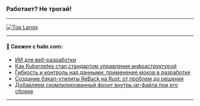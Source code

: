 ### Работает? Не трогай!

---
<!--
#### 🛠️ Technical stack:

![Java](https://img.shields.io/badge/Java-informational?logo=Oracle&style=flat&logoColor=white&color=FF4500)
![Kotlin](https://img.shields.io/badge/Kotlin-informational?logo=Kotlin&style=flat&logoColor=white&color=774D97)
![TS](https://img.shields.io/badge/TypeScript-informational?logo=typeScript&style=flat&logoColor=black&color=017acc)
![Python](https://img.shields.io/badge/Python-informational?logo=Python&style=flat&logoColor=black&color=ffdd54) <br>
![Spring](https://img.shields.io/badge/Spring-informational?logo=Spring&style=flat&logoColor=white&color=6DB33F) 
![SpringBoot](https://img.shields.io/badge/SpringBoot-informational?logo=SpringBoot&style=flat&logoColor=white&color=6DB33F)
![Nest](https://img.shields.io/badge/NestJS-informational?logo=NestJS&style=flat&logoColor=white&color=E0234E) 
![NodeJS](https://img.shields.io/badge/NodeJS-informational?logo=node.js&style=flat&logoColor=white&color=70A760)<br>
![PostgreSQL](https://img.shields.io/badge/PostgreSQL-informational?logo=PostgreSQL&style=flat&logoColor=white&color=DAA520)
![MongoDB](https://img.shields.io/badge/MongoDB-informational?logo=MongoDB&style=flat&logoColor=white&color=870000)
![Apache](https://img.shields.io/badge/Apache-informational?logo=apache&style=flat&logoColor=white&color=f74e28)

___ 
-->

<!--- #### 🛠️ : --->

[![Top Langs](https://github-readme-stats-82jvfl3w3-advtsettinggmailcoms-projects.vercel.app/api/top-langs/?username=zloylis&langs_count=10&hide_title=true&title_color=e6edf3&size_weight=0.5&count_weight=0.5&layout=compact&hide_progress=true&hide_border=true&theme=dracula)](https://github.com/zloylis)

<!---


####  :octocat:&nbsp;&nbsp; Статистика:

![GitHub stats](https://github-readme-stats-u2qms2cxw-advtsettinggmailcoms-projects.vercel.app/api?username=zloylis&show_icons=true&hide_border=true&theme=dracula&title_color=e6edf3&include_all_commits=true&count_private=true&hide_rank=false&hide_title=true&rank_icon=github)
-->
---

#### 💬 Свежее с habr.com:

<!-- BLOG-POST-LIST:START -->
- [ИИ для веб-разработки](https://habr.com/ru/companies/timeweb/articles/873430/?utm_source=habrahabr&utm_medium=rss&utm_campaign=873430)
- [Как Kubernetes стал стандартом управления инфраструктурой](https://habr.com/ru/companies/selectel/articles/872958/?utm_source=habrahabr&utm_medium=rss&utm_campaign=872958)
- [Гибкость и контроль над данными: применение моков в разработке](https://habr.com/ru/companies/ntechlab/articles/869790/?utm_source=habrahabr&utm_medium=rss&utm_campaign=869790)
- [Создание бэкап-утилиты ReBack на Rust: от проблем до решения](https://habr.com/ru/articles/875574/?utm_source=habrahabr&utm_medium=rss&utm_campaign=875574)
- [Добавляем скомпилированный фронт внутрь jar-файла при его сборке](https://habr.com/ru/articles/875546/?utm_source=habrahabr&utm_medium=rss&utm_campaign=875546)
<!-- BLOG-POST-LIST:END -->

---
